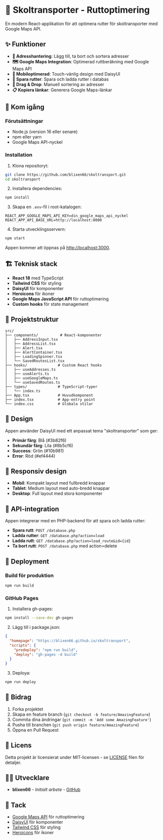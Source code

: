 # 🚌 Skoltransporter - Ruttoptimering

En modern React-applikation för att optimera rutter för skoltransporter med Google Maps API.

## ✨ Funktioner

- **📍 Adresshantering**: Lägg till, ta bort och sortera adresser
- **🗺️ Google Maps Integration**: Optimerad ruttberäkning med Google Maps API
- **📱 Mobiloptimerad**: Touch-vänlig design med DaisyUI
- **💾 Spara rutter**: Spara och ladda rutter i databas
- **🔄 Drag & Drop**: Manuell sortering av adresser
- **📋 Kopiera länkar**: Generera Google Maps-länkar

## 🚀 Kom igång

### Förutsättningar

- Node.js (version 16 eller senare)
- npm eller yarn
- Google Maps API-nyckel

### Installation

1. Klona repositoryt:
```bash
git clone https://github.com/blixen66/skoltransport.git
cd skoltransport
```

2. Installera dependencies:
```bash
npm install
```

3. Skapa en `.env`-fil i root-katalogen:
```env
REACT_APP_GOOGLE_MAPS_API_KEY=din_google_maps_api_nyckel
REACT_APP_API_BASE_URL=http://localhost:8080
```

4. Starta utvecklingsservern:
```bash
npm start
```

Appen kommer att öppnas på [http://localhost:3000](http://localhost:3000).

## 🏗️ Teknisk stack

- **React 18** med TypeScript
- **Tailwind CSS** för styling
- **DaisyUI** för komponenter
- **Heroicons** för ikoner
- **Google Maps JavaScript API** för ruttoptimering
- **Custom hooks** för state management

## 📁 Projektstruktur

```
src/
├── components/          # React-komponenter
│   ├── AddressInput.tsx
│   ├── AddressList.tsx
│   ├── Alert.tsx
│   ├── AlertContainer.tsx
│   ├── LoadingSpinner.tsx
│   └── SavedRoutesList.tsx
├── hooks/              # Custom React hooks
│   ├── useAddresses.ts
│   ├── useAlerts.ts
│   ├── useGoogleMaps.ts
│   └── useSavedRoutes.ts
├── types/              # TypeScript-typer
│   └── index.ts
├── App.tsx             # Huvudkomponent
├── index.tsx           # App-entry point
└── index.css           # Globala stilar
```

## 🎨 Design

Appen använder DaisyUI med ett anpassat tema "skoltransporter" som ger:
- **Primär färg**: Blå (#3b82f6)
- **Sekundär färg**: Lila (#8b5cf6)
- **Success**: Grön (#10b981)
- **Error**: Röd (#ef4444)

## 📱 Responsiv design

- **Mobil**: Kompakt layout med fullbredd knappar
- **Tablet**: Medium layout med auto-bredd knappar
- **Desktop**: Full layout med stora komponenter

## 🔧 API-integration

Appen integrerar med en PHP-backend för att spara och ladda rutter:

- **Spara rutt**: `POST /database.php`
- **Ladda rutter**: `GET /database.php?action=load`
- **Ladda rutt**: `GET /database.php?action=load_route&id={id}`
- **Ta bort rutt**: `POST /database.php` med action=delete

## 🚀 Deployment

### Build för produktion

```bash
npm run build
```

### GitHub Pages

1. Installera gh-pages:
```bash
npm install --save-dev gh-pages
```

2. Lägg till i package.json:
```json
{
  "homepage": "https://blixen66.github.io/skoltransport",
  "scripts": {
    "predeploy": "npm run build",
    "deploy": "gh-pages -d build"
  }
}
```

3. Deploya:
```bash
npm run deploy
```

## 🤝 Bidrag

1. Forka projektet
2. Skapa en feature branch (`git checkout -b feature/AmazingFeature`)
3. Commita dina ändringar (`git commit -m 'Add some AmazingFeature'`)
4. Pusha till branchen (`git push origin feature/AmazingFeature`)
5. Öppna en Pull Request

## 📄 Licens

Detta projekt är licensierat under MIT-licensen - se [LICENSE](LICENSE) filen för detaljer.

## 👨‍💻 Utvecklare

- **blixen66** - *Initialt arbete* - [GitHub](https://github.com/blixen66)

## 🙏 Tack

- [Google Maps API](https://developers.google.com/maps) för ruttoptimering
- [DaisyUI](https://daisyui.com/) för komponenter
- [Tailwind CSS](https://tailwindcss.com/) för styling
- [Heroicons](https://heroicons.com/) för ikoner